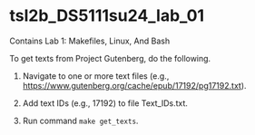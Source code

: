 # tsl2b_DS5111su24_lab_01
Contains Lab 1: Makefiles, Linux, And Bash

To get texts from Project Gutenberg, do the following.

1. Navigate to one or more text files (e.g., https://www.gutenberg.org/cache/epub/17192/pg17192.txt).

2. Add text IDs (e.g., 17192) to file Text_IDs.txt.

3. Run command `make get_texts`.
